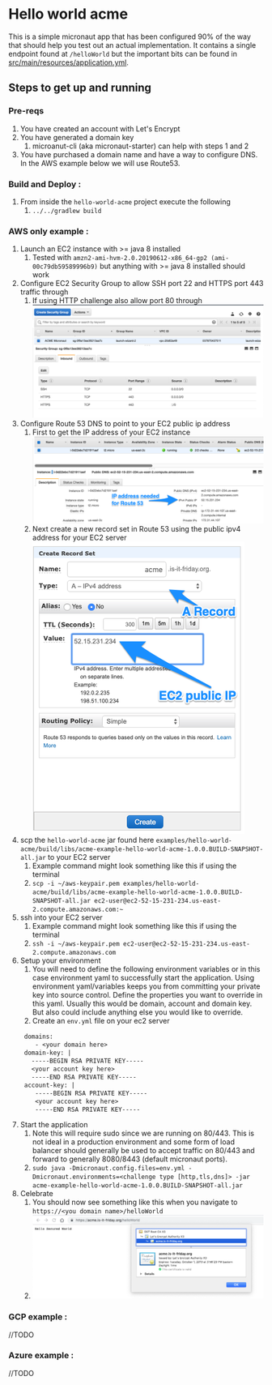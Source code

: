 # Hello world acme
This is a simple micronaut app that has been configured 90% of the way that should help you test out an actual implementation.
It contains a single endpoint found at `/helloWorld` but the important bits can be found in [src/main/resources/application.yml](src/main/resources/application.yml).

## Steps to get up and running

### Pre-reqs
1. You have created an account with Let's Encrypt
1. You have generated a domain key
   1. microanut-cli (aka micronaut-starter) can help with steps 1 and 2
1. You have purchased a domain name and have a way to configure DNS. In the AWS example below we will use Route53.

### Build and Deploy : 
1. From inside the `hello-world-acme` project execute the following
   1. `../../gradlew build` 

### AWS only example : 
1. Launch an EC2 instance with >= java 8 installed
   1. Tested with `amzn2-ami-hvm-2.0.20190612-x86_64-gp2 (ami-00c79db59589996b9)` but anything with >= java 8 installed should work
1. Configure EC2 Security Group to allow SSH port 22 and HTTPS port 443 traffic through
   1. If using HTTP challenge also allow port 80 through
    ![Configure Security Group](docs/images/EC2_Security_Group.png)  
1. Configure Route 53 DNS to point to your EC2 public ip address
   1. First to get the IP address of your EC2 instance
   ![Obtain IPv4 IP Address for EC2 instance](docs/images/Instances__EC2_Management_Console.png)
   1. Next create a new record set in Route 53 using the public ipv4 address for your EC2 server
   ![Create A record in Route53](docs/images/Route_53_Management_Console.png)
1. scp the `hello-world-acme` jar found here `examples/hello-world-acme/build/libs/acme-example-hello-world-acme-1.0.0.BUILD-SNAPSHOT-all.jar` to your EC2 server
   1. Example command might look something like this if using the terminal
   1. `scp -i ~/aws-keypair.pem examples/hello-world-acme/build/libs/acme-example-hello-world-acme-1.0.0.BUILD-SNAPSHOT-all.jar ec2-user@ec2-52-15-231-234.us-east-2.compute.amazonaws.com:~`
1. ssh into your EC2 server  
    1. Example command might look something like this if using the terminal
    1. `ssh -i ~/aws-keypair.pem ec2-user@ec2-52-15-231-234.us-east-2.compute.amazonaws.com`
1. Setup your environment 
    1. You will need to define the following environment variables or in this case environment yaml to successfully start the application. Using environment yaml/variables keeps you from committing
    your private key into source control. Define the properties you want to override in this yaml. Usually this would be domain, account and domain key. But also could include anything else you would like to override.
    1. Create an `env.yml` file on your ec2 server
    ```
     domains: 
        - <your domain here>
     domain-key: |
       -----BEGIN RSA PRIVATE KEY-----
       <your account key here>
       -----END RSA PRIVATE KEY-----
     account-key: |
        -----BEGIN RSA PRIVATE KEY-----
        <your account key here>
        -----END RSA PRIVATE KEY-----    
    ```
1. Start the application
    1. Note this will require sudo since we are running on 80/443. This is not ideal in a production environment and some form of load balancer
    should generally be used to accept traffic on 80/443 and forward to generally 8080/8443 (default micronaut ports). 
    1. `sudo java -Dmicronaut.config.files=env.yml -Dmicronaut.environments=<challenge type [http,tls,dns]> -jar acme-example-hello-world-acme-1.0.0.BUILD-SNAPSHOT-all.jar` 
1. Celebrate
    1. You should now see something like this when you navigate to `https://<you domain name>/helloWorld`
    1. ![Secured site with Let's Encrypt certificate](docs/images/Acme_cert_micronaut.png)

### GCP example : 
//TODO

### Azure example : 
//TODO